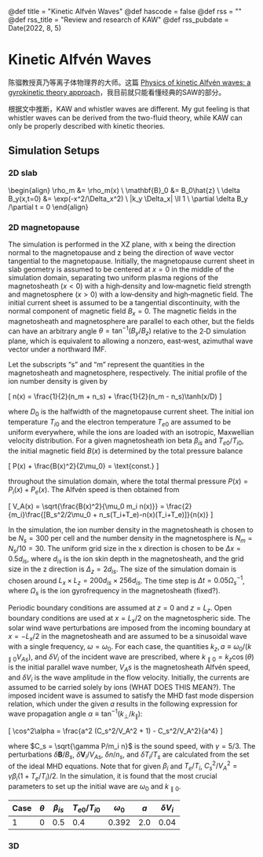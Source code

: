 @def title = "Kinetic Alfvén Waves"
@def hascode = false
@def rss = ""
@def rss_title = "Review and research of KAW"
@def rss_pubdate = Date(2022, 8, 5)

# Kinetic Alfvén Waves

陈骝教授真乃等离子体物理界的大师。这篇 [Physics of kinetic Alfvén waves: a gyrokinetic theory approach][Chen+2021]，我目前就只能看懂经典的SAW的部分。

根据文中推断，KAW and whistler waves are different. My gut feeling is that whistler waves can be derived from the two-fluid theory, while KAW can only be properly described with kinetic theories.

## Simulation Setups

### 2D slab

\begin{align}
\rho_m &= \rho_m(x) \\
\mathbf{B}_0 &= B_0\hat{z} \\
\delta B_y(x,t=0) &= \exp(-x^2/\Delta_x^2) \\
|k_y \Delta_x| \ll 1 \\
\partial \delta B_y /\partial t = 0
\end{align}

### 2D magnetopause

The simulation is performed in the XZ plane, with x being the direction normal to the magnetopause and z being the direction of wave vector tangential to the magnetopause. Initially, the magnetopause current sheet in slab geometry is assumed to be centered at $x = 0$ in the middle of the simulation domain, separating two uniform plasma regions of the magnetosheath ($x < 0$) with a high‐density and low‐magnetic field strength and magnetosphere ($x > 0$) with a low‐density and high‐magnetic field. The initial current sheet is assumed to be a tangential discontinuity, with the normal component of magnetic field $B_x = 0$.
The magnetic fields in the magnetosheath and magnetosphere are parallel to each other, but the fields can have an arbitrary angle $\theta = \tan^{-1}(B_y/B_z)$ relative to the 2‐D simulation plane, which is equivalent to allowing a nonzero, east‐west, azimuthal wave vector under a northward IMF.

Let the subscripts “s” and “m” represent the quantities in the magnetosheath and magnetosphere, respectively. The initial profile of the ion number density is given by

\[
n(x) = \frac{1}{2}(n_m + n_s) + \frac{1}{2}(n_m - n_s)\tanh(x/D)
\]

where $D_0$ is the halfwidth of the magnetopause current sheet. The initial ion temperature $T_{i0}$ and the electron temperature $T_{e0}$ are assumed to be uniform everywhere, while the ions are loaded with an isotropic, Maxwellian velocity distribution. For a given magnetosheath ion beta $\beta_{is}$ and $T_{e0}/T_{i0}$, the initial magnetic field $B(x)$ is determined by the total pressure balance

\[
P(x) + \frac{B(x)^2}{2\mu_0} = \text{const.}
\]

throughout the simulation domain, where the total thermal pressure $P(x) = P_i(x) + P_e(x)$. The Alfvén speed is then obtained from

\[
V_A(x) = \sqrt{\frac{B(x)^2}{\mu_0 m_i n(x)}} = \frac{2}{m_i}\frac{[B_s^2/2\mu_0 + n_s(T_i+T_e)-n(x)(T_i+T_e)]}{n(x)}
\]

In the simulation, the ion number density in the magnetosheath is chosen to be $N_s = 300$ per cell and the number density in the magnetosphere is $N_m = N_s / 10 = 30$. The uniform grid size in the x direction is chosen to be $\Delta x = 0.5d_{is}$, where $d_{is}$ is the ion skin depth in the magnetosheath, and the grid size in the z direction is $\Delta_z = 2d_{is}$.
The size of the simulation domain is chosen around $L_x \times L_z = 200d_{is} \times 256d_{is}$. The time step is $\Delta t = 0.05\Omega_s^{-1}$, where $\Omega_s$ is the ion gyrofrequency in the magnetosheath (fixed?).

Periodic boundary conditions are assumed at $z = 0$ and $z = L_z$. Open boundary conditions are used at $x = L_x/2$ on the magnetospheric side. The solar wind wave perturbations are imposed from the incoming boundary at $x = -L_x/2$ in the magnetosheath and are assumed to be a sinusoidal wave with a single frequency, $\omega = \omega_0$. For each case, the quantities $k_z, a \equiv \omega_0 /(k_{\parallel 0} V_{As})$, and $\delta V_i$ of the incident wave are prescribed, where $k_{\parallel 0} = k_z \cos(\theta)$ is the initial parallel wave number, $V_As$ is the magnetosheath Alfvén speed, and $\delta V_i$ is the wave amplitude in the flow velocity. Initially, the currents are assumed to be carried solely by ions (WHAT DOES THIS MEAN?). The imposed incident wave is assumed to satisfy the MHD fast mode dispersion relation, which under the given $a$ results in the following expression for wave propagation angle $\alpha \equiv \tan^{-1}(k_\perp/k_\parallel)$:

\[
\cos^2\alpha = \frac{a^2 (C_s^2/V_A^2 + 1) - C_s^2/V_A^2}{a^4}
\]

where $C_s = \sqrt{\gamma P/m_i n}$ is the sound speed, with $\gamma = 5/3$. The perturbations $\delta\mathbf{B}/B_s$, $\delta\mathbf{V}_i/V_{As}$, $\delta n/n_s$, and $\delta T_i/T_s$ are calculated from the set of the ideal MHD equations.
Note that for given $\beta_i$ and $T_e/T_i$, $C_s^2/V_A^2 = \gamma \beta_i (1 + T_e/T_i)/2$. In the simulation, it is found that the most crucial parameters to set up the initial wave are $\omega_0$ and $k_{\parallel 0}$.

| Case | $\theta$ | $\beta_{is}$ | $T_{e0}/T_{i0}$ | $\omega_0$  |  $a$  | $\delta V_i$  |
|------|----------|--------------|-----------------|-------------|-------|---------------|
| 1    | 0        | 0.5          | 0.4             | 0.392       | 2.0   | 0.04          |

### 3D



[Chen+2021]: https://link.springer.com/article/10.1007/s41614-020-00049-3